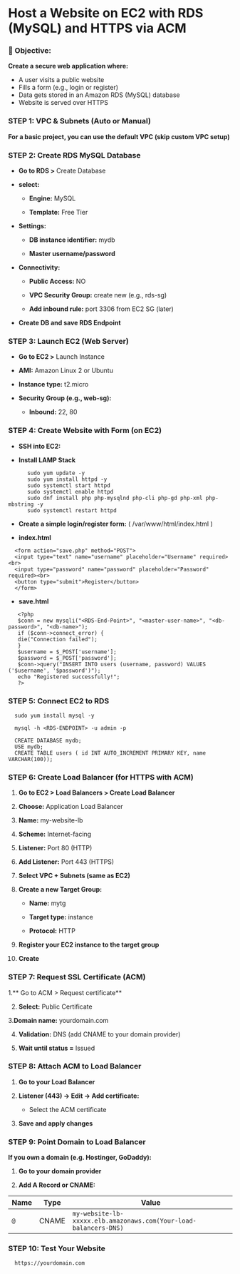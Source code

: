 # Host a Website on EC2 with RDS (MySQL) and HTTPS via ACM


### **🎯 Objective:**
**Create a secure web application where:**

* A user visits a public website
* Fills a form (e.g., login or register)
* Data gets stored in an Amazon RDS (MySQL) database
* Website is served over HTTPS


### **STEP 1: VPC & Subnets (Auto or Manual)**

**For a basic project, you can use the default VPC (skip custom VPC setup)**

### **STEP 2: Create RDS MySQL Database**

* **Go to RDS >** Create Database

* **select:**

  * **Engine:** MySQL

  * **Template:** Free Tier

* **Settings:**

  * **DB instance identifier:** mydb

  * **Master username/password**

* **Connectivity:**

  * **Public Access:** NO

  * **VPC Security Group:** create new (e.g., rds-sg)

  * **Add inbound rule:** port 3306 from EC2 SG (later)

* **Create DB and save RDS Endpoint**

### **STEP 3: Launch EC2 (Web Server)**

* **Go to EC2 >** Launch Instance

* **AMI:** Amazon Linux 2 or Ubuntu

* **Instance type:** t2.micro

* **Security Group (e.g., web-sg):**

  * **Inbound:** 22, 80
 
### **STEP 4: Create Website with Form (on EC2)**

* **SSH into EC2:**

* **Install LAMP Stack**

```
      sudo yum update -y
      sudo yum install httpd -y
      sudo systemctl start httpd
      sudo systemctl enable httpd
      sudo dnf install php php-mysqlnd php-cli php-gd php-xml php-mbstring -y
      sudo systemctl restart httpd
```

* **Create a simple login/register form:** ( /var/www/html/index.html )
    
* **index.html**
 
```
  <form action="save.php" method="POST">
  <input type="text" name="username" placeholder="Username" required><br>
  <input type="password" name="password" placeholder="Password" required><br>
  <button type="submit">Register</button>
  </form>
```

* **save.html**

```
   <?php
   $conn = new mysqli("<RDS-End-Point>", "<master-user-name>", "<db-password>", "<db-name>");
   if ($conn->connect_error) {
   die("Connection failed");
   }
   $username = $_POST['username'];
   $password = $_POST['password'];
   $conn->query("INSERT INTO users (username, password) VALUES ('$username', '$password')");
   echo "Registered successfully!";
   ?>
```

### **STEP 5: Connect EC2 to RDS**

```
  sudo yum install mysql -y
```

```
  mysql -h <RDS-ENDPOINT> -u admin -p
```

````
  CREATE DATABASE mydb;
  USE mydb;
  CREATE TABLE users ( id INT AUTO_INCREMENT PRIMARY KEY, name VARCHAR(100));
````

### **STEP 6: Create Load Balancer (for HTTPS with ACM)**

1. **Go to EC2 > Load Balancers > Create Load Balancer**

2. **Choose:** Application Load Balancer

3. **Name:** my-website-lb

4. **Scheme:** Internet-facing

5. **Listener:** Port 80 (HTTP)

6. **Add Listener:** Port 443 (HTTPS)

7. **Select VPC + Subnets (same as EC2)**

8. **Create a new Target Group:**
 
   * **Name:** mytg

   * **Target type:** instance

   * **Protocol:** HTTP
  
10. **Register your EC2 instance to the target group**

11. **Create**

### **STEP 7: Request SSL Certificate (ACM)**

1.** Go to ACM > Request certificate**

2. **Select:** Public Certificate

3.**Domain name:** yourdomain.com

4. **Validation:** DNS (add CNAME to your domain provider)

5. **Wait until status =** Issued

### **STEP 8: Attach ACM to Load Balancer**

1. **Go to your Load Balancer**

2. **Listener (443) → Edit → Add certificate:**

    * Select the ACM certificate

3. **Save and apply changes**

### **STEP 9: Point Domain to Load Balancer**

**If you own a domain (e.g. Hostinger, GoDaddy):**

1. **Go to your domain provider**

2. **Add A Record or CNAME:**

   
 | Name | Type  | Value                                   |
| ---- | ----- | --------------------------------------- |
| `@`  | CNAME | `my-website-lb-xxxxx.elb.amazonaws.com(Your-load-balancers-DNS)` |

### **STEP 10: Test Your Website**

````
  https://yourdomain.com
````
